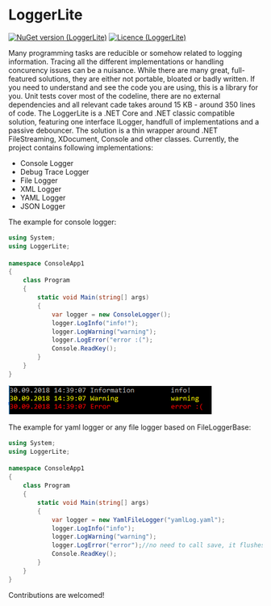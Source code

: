 # LoggerLite

[![NuGet version (LoggerLite)](https://img.shields.io/nuget/v/LoggerLite.svg)](https://www.nuget.org/packages/LoggerLite/)
[![Licence (LoggerLite)](https://img.shields.io/github/license/mashape/apistatus.svg)](https://choosealicense.com/licenses/mit/)

Many programming tasks are reducible or somehow related to logging information. Tracing all the different implementations or handling concurency issues can be a nuisance. While there are many great, full-featured solutions, they are either not portable, bloated or badly written. If you need to understand and see the code you are using, this is a library for you. Unit tests cover most of the codeline, there are no external dependencies and all relevant cade takes around 15 KB - around 350 lines of code. The LoggerLite is a .NET Core and .NET classic compatible solution, featuring one interface ILogger, handfull of implementations and a passive debouncer. The solution is a thin wrapper around .NET FileStreaming, XDocument, Console and other classes. Currently, the project contains following implementations:
- Console Logger
- Debug Trace Logger
- File Logger
- XML Logger
- YAML Logger
- JSON Logger


The example for console logger:
```c#
using System;
using LoggerLite;

namespace ConsoleApp1
{
    class Program
    {
        static void Main(string[] args)
        {
            var logger = new ConsoleLogger();
            logger.LogInfo("info!");
            logger.LogWarning("warning");
            logger.LogError("error :(");
            Console.ReadKey();
        }
    }
}
```
![Console logger example output](ConsoleExampleOutput.PNG)

The example for yaml logger or any file logger based on FileLoggerBase:
```c#
using System;
using LoggerLite;

namespace ConsoleApp1
{
    class Program
    {
        static void Main(string[] args)
        {
            var logger = new YamlFileLogger("yamlLog.yaml");
            logger.LogInfo("info");
            logger.LogWarning("warning");
            logger.LogError("error");//no need to call save, it flushes automatically
            Console.ReadKey();
        }
    }
}
```


Contributions are welcomed!
